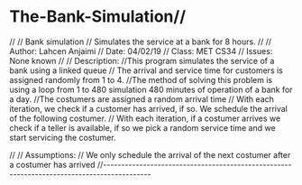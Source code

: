 # The-Bank-Simulation//
//
// Bank simulation
// Simulates the service at a bank for 8 hours.
//
// Author: Lahcen Anjaimi
// Date: 04/02/19
// Class: MET CS34
// Issues: None known
//
// Description:
//This program simulates the service of a bank using a linked queue
// The arrival and service time for customers is assigned randomly from 1 to 4.
//The method of solving this problem is using a loop from 1 to 480 simulation 480 minutes of operation of a bank for a day.
//The costumers are assigned a random arrival time
// With each iteration, we check if a customer has arrived, if so. We schedule the arrival of the following costumer.
// With each iteration, if a costumer arrives we check if a teller is available, if  so we pick a random service time  and we start servicing  the costumer.

//
// Assumptions:
// We only schedule the arrival of the next costumer after a costumer has arrived
//-------------------------------------------------------------------------------------------
